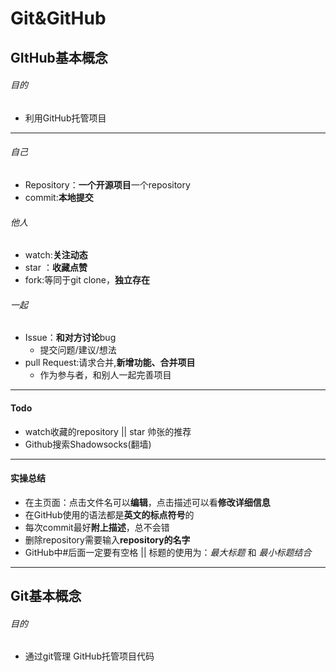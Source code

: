 # Git&GitHub

## GItHub基本概念
###### 目的
- 利用GitHub托管项目

---
###### 自己

- Repository：**一个开源项目**一个repository
- commit:**本地提交**


###### 他人

- watch:**关注动态**
- star ：**收藏点赞**
- fork:等同于git clone，**独立存在**

###### 一起

- Issue：**和对方讨论**bug
	- 提交问题/建议/想法
- pull Request:请求合并,**新增功能、合并项目**
	- 作为参与者，和别人一起完善项目
	
---
#### Todo

- watch收藏的repository || star 帅张的推荐
- Github搜索Shadowsocks(翻墙)

---
#### 实操总结

- 在主页面：点击文件名可以**编辑**，点击描述可以看**修改详细信息**
- 在GitHub使用的语法都是**英文的标点符号**的
- 每次commit最好**附上描述**，总不会错
- 删除repository需要输入**repository的名字**
- GitHub中#后面一定要有空格 || 标题的使用为：*最大标题* 和 *最小标题结合*

---
## Git基本概念
###### 目的
- 通过git管理 GitHub托管项目代码
